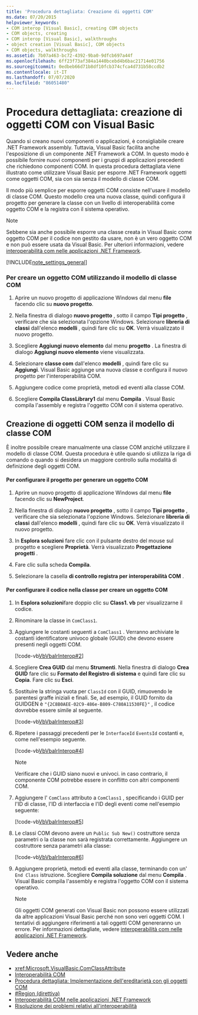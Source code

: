 ```yaml
---
title: 'Procedura dettagliata: Creazione di oggetti COM'
ms.date: 07/20/2015
helpviewer_keywords:
- COM interop [Visual Basic], creating COM objects
- COM objects, creating
- COM interop [Visual Basic], walkthroughs
- object creation [Visual Basic], COM objects
- COM objects, walkthroughs
ms.assetid: 7b07a463-bc72-4392-9ba0-9dfcb697a44f
ms.openlocfilehash: 6ff23f73af384a1440bcebd4b6bac21714e01756
ms.sourcegitcommit: 0edbeb66d71b8df10fcb374cfca4d731b58ccdb2
ms.contentlocale: it-IT
ms.lasthandoff: 07/07/2020
ms.locfileid: "86051480"
---
```

# <a name="walkthrough-creating-com-objects-with-visual-basic"></a>Procedura dettagliata: creazione di oggetti COM con Visual Basic
Quando si creano nuovi componenti o applicazioni, è consigliabile creare .NET Framework assembly. Tuttavia, Visual Basic facilita anche l'esposizione di un componente .NET Framework a COM. In questo modo è possibile fornire nuovi componenti per i gruppi di applicazioni precedenti che richiedono componenti COM. In questa procedura dettagliata viene illustrato come utilizzare Visual Basic per esporre .NET Framework oggetti come oggetti COM, sia con sia senza il modello di classe COM.  
  
 Il modo più semplice per esporre oggetti COM consiste nell'usare il modello di classe COM. Questo modello crea una nuova classe, quindi configura il progetto per generare la classe con un livello di interoperabilità come oggetto COM e la registra con il sistema operativo.  
  
> [!NOTE]
> Sebbene sia anche possibile esporre una classe creata in Visual Basic come oggetto COM per il codice non gestito da usare, non è un vero oggetto COM e non può essere usata da Visual Basic. Per ulteriori informazioni, vedere [interoperabilità com nelle applicazioni .NET Framework](com-interoperability-in-net-framework-applications.md).  
  
[!INCLUDE[note_settings_general](~/includes/note-settings-general-md.md)]  
  
### <a name="to-create-a-com-object-by-using-the-com-class-template"></a>Per creare un oggetto COM utilizzando il modello di classe COM  
  
1. Aprire un nuovo progetto di applicazione Windows dal menu **file** facendo clic su **nuovo progetto**.  
  
2. Nella finestra di dialogo **nuovo progetto** , sotto il campo **Tipi progetto** , verificare che sia selezionata l'opzione Windows. Selezionare **libreria di classi** dall'elenco **modelli** , quindi fare clic su **OK**. Verrà visualizzato il nuovo progetto.  
  
3. Scegliere **Aggiungi nuovo elemento** dal menu **progetto** . La finestra di dialogo **Aggiungi nuovo elemento** viene visualizzata.  
  
4. Selezionare **classe com** dall'elenco **modelli** , quindi fare clic su **Aggiungi**. Visual Basic aggiunge una nuova classe e configura il nuovo progetto per l'interoperabilità COM.  
  
5. Aggiungere codice come proprietà, metodi ed eventi alla classe COM.  
  
6. Scegliere **Compila ClassLibrary1** dal menu **Compila** . Visual Basic compila l'assembly e registra l'oggetto COM con il sistema operativo.  
  
## <a name="creating-com-objects-without-the-com-class-template"></a>Creazione di oggetti COM senza il modello di classe COM  
 È inoltre possibile creare manualmente una classe COM anziché utilizzare il modello di classe COM. Questa procedura è utile quando si utilizza la riga di comando o quando si desidera un maggiore controllo sulla modalità di definizione degli oggetti COM.  
  
#### <a name="to-set-up-your-project-to-generate-a-com-object"></a>Per configurare il progetto per generare un oggetto COM  
  
1. Aprire un nuovo progetto di applicazione Windows dal menu **file** facendo clic su **NewProject**.  
  
2. Nella finestra di dialogo **nuovo progetto** , sotto il campo **Tipi progetto** , verificare che sia selezionata l'opzione Windows. Selezionare **libreria di classi** dall'elenco **modelli** , quindi fare clic su **OK**. Verrà visualizzato il nuovo progetto.  
  
3. In **Esplora soluzioni** fare clic con il pulsante destro del mouse sul progetto e scegliere **Proprietà**. Verrà visualizzato **Progettazione progetti** .  
  
4. Fare clic sulla scheda **Compila**.  
  
5. Selezionare la casella **di controllo registra per interoperabilità COM** .  
  
#### <a name="to-set-up-the-code-in-your-class-to-create-a-com-object"></a>Per configurare il codice nella classe per creare un oggetto COM  
  
1. In **Esplora soluzioni**fare doppio clic su **Class1. vb** per visualizzarne il codice.  
  
2. Rinominare la classe in `ComClass1`.  
  
3. Aggiungere le costanti seguenti a `ComClass1` . Verranno archiviate le costanti identificatore univoco globale (GUID) che devono essere presenti negli oggetti COM.  
  
     [!code-vb[VbVbalrInterop#2](~/samples/snippets/visualbasic/VS_Snippets_VBCSharp/VbVbalrInterop/VB/Class1.vb#2)]  
  
4. Scegliere **Crea GUID** dal menu **Strumenti**. Nella finestra di dialogo **Crea GUID** fare clic su **Formato del Registro di sistema** e quindi fare clic su **Copia**. Fare clic su **Esci**.  
  
5. Sostituire la stringa vuota per `ClassId` con il GUID, rimuovendo le parentesi graffe iniziali e finali. Se, ad esempio, il GUID fornito da GUIDGEN è `"{2C8B0AEE-02C9-486e-B809-C780A11530FE}"` , il codice dovrebbe essere simile al seguente.  
  
     [!code-vb[VbVbalrInterop#3](~/samples/snippets/visualbasic/VS_Snippets_VBCSharp/VbVbalrInterop/VB/Class1.vb#3)]  
  
6. Ripetere i passaggi precedenti per le `InterfaceId` `EventsId` costanti e, come nell'esempio seguente.  
  
     [!code-vb[VbVbalrInterop#4](~/samples/snippets/visualbasic/VS_Snippets_VBCSharp/VbVbalrInterop/VB/Class1.vb#4)]  
  
    > [!NOTE]
    > Verificare che i GUID siano nuovi e univoci. in caso contrario, il componente COM potrebbe essere in conflitto con altri componenti COM.  
  
7. Aggiungere l' `ComClass` attributo a `ComClass1` , specificando i GUID per l'ID di classe, l'ID di interfaccia e l'ID degli eventi come nell'esempio seguente:  
  
     [!code-vb[VbVbalrInterop#5](~/samples/snippets/visualbasic/VS_Snippets_VBCSharp/VbVbalrInterop/VB/Class1.vb#5)]  
  
8. Le classi COM devono avere un `Public Sub New()` costruttore senza parametri o la classe non sarà registrata correttamente. Aggiungere un costruttore senza parametri alla classe:  
  
     [!code-vb[VbVbalrInterop#6](~/samples/snippets/visualbasic/VS_Snippets_VBCSharp/VbVbalrInterop/VB/Class1.vb#6)]  
  
9. Aggiungere proprietà, metodi ed eventi alla classe, terminando con un' `End Class` istruzione. Scegliere **Compila soluzione** dal menu **Compila** . Visual Basic compila l'assembly e registra l'oggetto COM con il sistema operativo.  
  
    > [!NOTE]
    > Gli oggetti COM generati con Visual Basic non possono essere utilizzati da altre applicazioni Visual Basic perché non sono veri oggetti COM. I tentativi di aggiungere riferimenti a tali oggetti COM genereranno un errore. Per informazioni dettagliate, vedere [interoperabilità com nelle applicazioni .NET Framework](com-interoperability-in-net-framework-applications.md).  
  
## <a name="see-also"></a>Vedere anche

- <xref:Microsoft.VisualBasic.ComClassAttribute>
- [Interoperabilità COM](index.md)
- [Procedura dettagliata: Implementazione dell'ereditarietà con gli oggetti COM](walkthrough-implementing-inheritance-with-com-objects.md)
- [#Region (direttiva)](../../language-reference/directives/region-directive.md)
- [Interoperabilità COM nelle applicazioni .NET Framework](com-interoperability-in-net-framework-applications.md)
- [Risoluzione dei problemi relativi all'interoperabilità](troubleshooting-interoperability.md)
